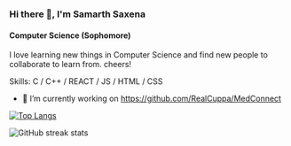 ### Hi there 👋, I'm Samarth Saxena
#### Computer Science (Sophomore)
I love learning new things in Computer Science and find new people to collaborate to learn from. cheers!

Skills: C / C++ / REACT / JS / HTML / CSS

- 🔭 I’m currently working on https://github.com/RealCuppa/MedConnect 

[![Top Langs](https://github-readme-stats.vercel.app/api/top-langs/?username=RealCuppa)](https://github.com/anuraghazra/github-readme-stats)

![GitHub streak stats](https://streak-stats.demolab.com/?user=RealCuppa)  

